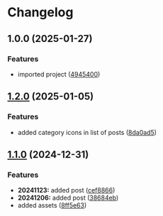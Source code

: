 # Changelog

## 1.0.0 (2025-01-27)


### Features

* imported project ([4945400](https://github.com/samdouble/samdouble.github.io/commit/49454007398b750041d6b39ecf719e4a587899cc))

## [1.2.0](https://github.com/samdouble/samdouble.github.io/compare/v1.1.0...v1.2.0) (2025-01-05)


### Features

* added category icons in list of posts ([8da0ad5](https://github.com/samdouble/samdouble.github.io/commit/8da0ad543cfe0d69d0cfbf8c4099a1b8dbfcfa06))

## [1.1.0](https://github.com/samdouble/samdouble.github.io/compare/1.0.9...v1.1.0) (2024-12-31)


### Features

* **20241123:** added post ([cef8866](https://github.com/samdouble/samdouble.github.io/commit/cef88669057f4018fd35fa9cb083ac146abc1720))
* **20241206:** added post ([38684eb](https://github.com/samdouble/samdouble.github.io/commit/38684ebfe8eac162e8d7fee9ac1d227a03082a7f))
* added assets ([8ff5e63](https://github.com/samdouble/samdouble.github.io/commit/8ff5e63f54a5a4b46a311315098ff42372b093a5))
